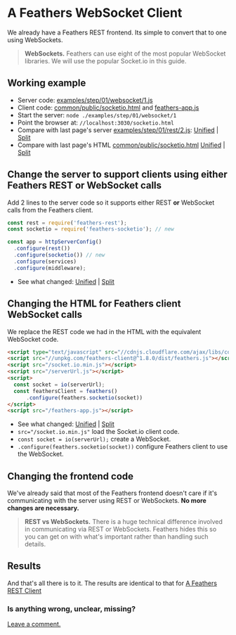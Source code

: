 # A Feathers WebSocket Client

We already have a Feathers REST frontend.
Its simple to convert that to one using WebSockets.

> **WebSockets.** Feathers can use eight of the most popular WebSocket libraries.
We will use the popular Socket.io in this guide.


## Working example

- Server code: [examples/step/01/websocket/1.js](https://github.com/feathersjs/feathers-docs/blob/auk/examples/step/01/websocket/1.js)
- Client code: [common/public/socketio.html](https://github.com/feathersjs/feathers-docs/blob/auk/examples/step/01/common/public/socketio.html)
and
[feathers-app.js](https://github.com/feathersjs/feathers-docs/blob/auk/examples/step/01/common/public/feathers-app.js)
- Start the server: `node ./examples/step/01/websocket/1`
- Point the browser at: `//localhost:3030/socketio.html`
- Compare with last page's server
[examples/step/01/rest/2.js](https://github.com/feathersjs/feathers-docs/blob/auk/examples/step/01/rest/2.js):
[Unified](http://htmlpreview.github.io/?https://github.com/feathersjs/feathers-docs/blob/auk/examples/step/_diff/01-websocket-1-line.html)
|
[Split](http://htmlpreview.github.io/?https://github.com/feathersjs/feathers-docs/blob/auk/examples/step/_diff/01-websocket-1-side.html)
- Compare with last page's HTML
[common/public/socketio.html](https://github.com/feathersjs/feathers-docs/blob/auk/examples/step/01/common/public/socketio.html)
[Unified](http://htmlpreview.github.io/?https://github.com/feathersjs/feathers-docs/blob/auk/examples/step/_diff/01-websocket-socketio-line.html)
|
[Split](http://htmlpreview.github.io/?https://github.com/feathersjs/feathers-docs/blob/auk/examples/step/_diff/01-websocket-socketio-side.html)


## Change the server to support clients using either Feathers REST **or** WebSocket calls

Add 2 lines to the server code so it supports
either REST **or** WebSocket calls from the Feathers client.

```javascript
const rest = require('feathers-rest');
const socketio = require('feathers-socketio'); // new

const app = httpServerConfig()
  .configure(rest())
  .configure(socketio()) // new
  .configure(services)
  .configure(middleware);
```
- See what changed:
[Unified](http://htmlpreview.github.io/?https://github.com/feathersjs/feathers-docs/blob/auk/examples/step/_diff/01-websocket-1-line.html)
|
[Split](http://htmlpreview.github.io/?https://github.com/feathersjs/feathers-docs/blob/auk/examples/step/_diff/01-websocket-1-side.html)

## Changing the HTML for Feathers client WebSocket calls

We replace the REST code we had in the HTML with the equivalent WebSocket code.

```html
<script type="text/javascript" src="//cdnjs.cloudflare.com/ajax/libs/core-js/2.1.4/core.min.js"></script>
<script src="//unpkg.com/feathers-client@^1.8.0/dist/feathers.js"></script>
<script src="/socket.io.min.js"></script>
<script src="/serverUrl.js"></script>
<script>
  const socket = io(serverUrl);
  const feathersClient = feathers()
      .configure(feathers.socketio(socket))
</script>
<script src="/feathers-app.js"></script>
```
- See what changed:
[Unified](http://htmlpreview.github.io/?https://github.com/feathersjs/feathers-docs/blob/auk/examples/step/_diff/01-websocket-socketio-line.html)
|
[Split](http://htmlpreview.github.io/?https://github.com/feathersjs/feathers-docs/blob/auk/examples/step/_diff/01-websocket-socketio-side.html)
- `src="/socket.io.min.js"` load the Socket.io client code.
- `const socket = io(serverUrl);` create a WebSocket.
- `.configure(feathers.socketio(socket))` configure Feathers client to use the WebSocket.

## Changing the frontend code

We've already said that most of the Feathers frontend doesn't care
if it's communicating with the server using REST or WebSockets.
**No more changes are necessary.**

> **REST vs WebSockets.**
There is a huge technical difference involved in communicating via REST or WebSockets.
Feathers hides this so you can get on with what's important
rather than handling such details.

## Results

And that's all there is to it.
The results are identical to that for [A Feathers REST Client](./rest-client.md)
 
### Is anything wrong, unclear, missing?
[Leave a comment.](https://github.com/feathersjs/feathers-guide/issues/new?title=Comment:Step-Basic-Socket-client&body=Comment:Step-Basic-Socket-client)

